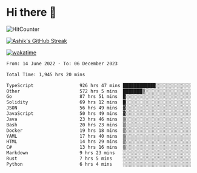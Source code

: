# Hi there 👋

![HitCounter](https://hits.seeyoufarm.com/api/count/incr/badge.svg?url=https%3A%2F%2Fgithub.com%2Fashrhmn1212%2Fhit-counter)

<!-- ![Contribution Graph](https://github-readme-activity-graph.cyclic.app/graph?username=ashrhmn) -->


<!-- [![Top Langs](https://github-readme-stats.vercel.app/api/top-langs/?username=ashrhmn&layout=compact&theme=synthwave&langs_count=10&card_width=445)](https://github.com/anuraghazra/github-readme-stats) -->

[![Ashik's GitHub Streak](https://github-readme-streak-stats.herokuapp.com/?user=ashrhmn&theme=blood&fire=DD7F1C&background=151515&dates=9f9f9f&border=DD2727)](https://git.io/streak-stats)

<!-- ![Ashik's GitHub stats](https://github-readme-stats.vercel.app/api/?username=ashrhmn&show_icons=true&title_color=fff&icon_color=79ff97&text_color=9f9f9f&bg_color=151515) -->

[![wakatime](https://wakatime.com/badge/user/3df86613-ba63-4631-8e65-0ff18e7becad.svg)](https://wakatime.com/@3df86613-ba63-4631-8e65-0ff18e7becad)

<!--START_SECTION:waka-->

```txt
From: 14 June 2022 - To: 06 December 2023

Total Time: 1,945 hrs 20 mins

TypeScript                 926 hrs 47 mins ████████████░░░░░░░░░░░░░   47.64 %
Other                      572 hrs 5 mins  ███████▒░░░░░░░░░░░░░░░░░   29.41 %
Go                         87 hrs 51 mins  █░░░░░░░░░░░░░░░░░░░░░░░░   04.52 %
Solidity                   69 hrs 12 mins  █░░░░░░░░░░░░░░░░░░░░░░░░   03.56 %
JSON                       56 hrs 49 mins  ▓░░░░░░░░░░░░░░░░░░░░░░░░   02.92 %
JavaScript                 50 hrs 49 mins  ▓░░░░░░░░░░░░░░░░░░░░░░░░   02.61 %
Java                       23 hrs 46 mins  ▒░░░░░░░░░░░░░░░░░░░░░░░░   01.22 %
Bash                       20 hrs 23 mins  ▒░░░░░░░░░░░░░░░░░░░░░░░░   01.05 %
Docker                     19 hrs 18 mins  ▒░░░░░░░░░░░░░░░░░░░░░░░░   00.99 %
YAML                       17 hrs 40 mins  ▒░░░░░░░░░░░░░░░░░░░░░░░░   00.91 %
HTML                       14 hrs 29 mins  ▒░░░░░░░░░░░░░░░░░░░░░░░░   00.74 %
C#                         13 hrs 16 mins  ▒░░░░░░░░░░░░░░░░░░░░░░░░   00.68 %
Markdown                   9 hrs 23 mins   ░░░░░░░░░░░░░░░░░░░░░░░░░   00.48 %
Rust                       7 hrs 5 mins    ░░░░░░░░░░░░░░░░░░░░░░░░░   00.36 %
Python                     6 hrs 4 mins    ░░░░░░░░░░░░░░░░░░░░░░░░░   00.31 %
```

<!--END_SECTION:waka-->


<!--### Most Used Languages
<img src="https://wakatime.com/share/@ashrhmn/24ecb986-5bf8-4607-af7f-0aab08908d8c.png" />

### Favourite Tools
<img src="https://wakatime.com/share/@ashrhmn/f4e08015-f3bc-460a-9228-95a3ba11c604.png" />-->

